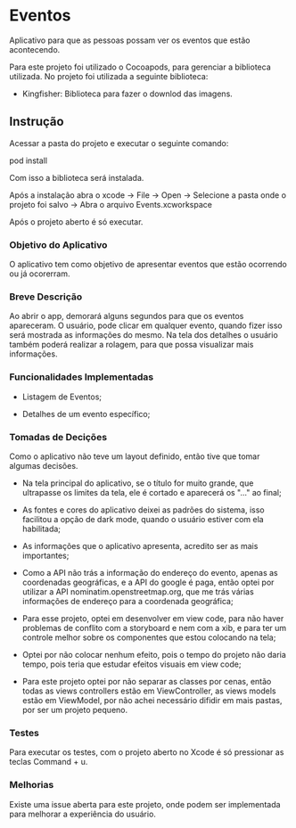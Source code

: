 # Eventos

Aplicativo para que as pessoas possam ver os eventos que estão acontecendo.

Para este projeto foi utilizado o Cocoapods, para gerenciar a biblioteca utilizada. No projeto foi utilizada a seguinte biblioteca:

- Kingfisher: Biblioteca para fazer o downlod das imagens.

## Instrução

Acessar a pasta do projeto e executar o seguinte comando:

pod install

Com isso a biblioteca será instalada.

Após a instalação abra o xcode -> File -> Open -> Selecione a pasta onde o projeto foi salvo -> Abra o arquivo Events.xcworkspace

Após o projeto aberto é só executar.

### Objetivo do Aplicativo

O aplicativo tem como objetivo de apresentar eventos que estão ocorrendo ou já ocorerram.

### Breve Descrição

Ao abrir o app, demorará alguns segundos para que os eventos apareceram. O usuário, pode clicar em qualquer evento, quando fizer isso será mostrada as informações do mesmo. Na tela dos detalhes o usuário também poderá realizar a rolagem, para que possa visualizar mais informações.

### Funcionalidades Implementadas

- Listagem de Eventos;

- Detalhes de um evento específico;

### Tomadas de Decições

Como o aplicativo não teve um layout definido, então tive que tomar algumas decisões.

- Na tela principal do aplicativo, se o título for muito grande, que ultrapasse os limites da tela, ele é cortado e aparecerá os "..." ao final;

- As fontes e cores do aplicativo deixei as padrões do sistema, isso facilitou a opção de dark mode, quando o usuário estiver com ela habilitada;

- As informações que o aplicativo apresenta, acredito ser as mais importantes;

- Como a API não trás a informação do endereço do evento, apenas as coordenadas geográficas, e a API do google é paga, então optei por utilizar a API nominatim.openstreetmap.org, que me trás várias informações de endereço para a coordenada geográfica;

- Para esse projeto, optei em desenvolver em view code, para não haver problemas de conflito com a storyboard e nem com a xib, e para ter um controle melhor sobre os componentes que estou colocando na tela;

- Optei por não colocar nenhum efeito, pois o tempo do projeto não daria tempo, pois teria que estudar efeitos visuais em view code;

- Para este projeto optei por não separar as classes por cenas, então todas as views controllers estão em ViewController, as views models estão em ViewModel, por não achei necessário difidir em mais pastas, por ser um projeto pequeno.

### Testes

Para executar os testes, com o projeto aberto no Xcode é só pressionar as teclas Command + u.

### Melhorias

Existe uma issue aberta para este projeto, onde podem ser implementada para melhorar a experiência do usuário.
